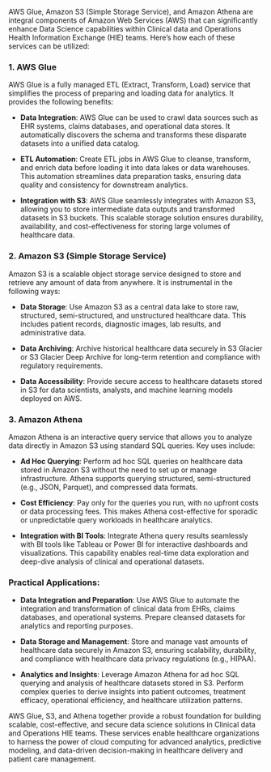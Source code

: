 AWS Glue, Amazon S3 (Simple Storage Service), and Amazon Athena are integral components of Amazon Web Services (AWS) that can significantly enhance Data Science capabilities within Clinical data and Operations Health Information Exchange (HIE) teams. Here’s how each of these services can be utilized:

### 1. AWS Glue

AWS Glue is a fully managed ETL (Extract, Transform, Load) service that simplifies the process of preparing and loading data for analytics. It provides the following benefits:

- **Data Integration**: AWS Glue can be used to crawl data sources such as EHR systems, claims databases, and operational data stores. It automatically discovers the schema and transforms these disparate datasets into a unified data catalog.

- **ETL Automation**: Create ETL jobs in AWS Glue to cleanse, transform, and enrich data before loading it into data lakes or data warehouses. This automation streamlines data preparation tasks, ensuring data quality and consistency for downstream analytics.

- **Integration with S3**: AWS Glue seamlessly integrates with Amazon S3, allowing you to store intermediate data outputs and transformed datasets in S3 buckets. This scalable storage solution ensures durability, availability, and cost-effectiveness for storing large volumes of healthcare data.

### 2. Amazon S3 (Simple Storage Service)

Amazon S3 is a scalable object storage service designed to store and retrieve any amount of data from anywhere. It is instrumental in the following ways:

- **Data Storage**: Use Amazon S3 as a central data lake to store raw, structured, semi-structured, and unstructured healthcare data. This includes patient records, diagnostic images, lab results, and administrative data.

- **Data Archiving**: Archive historical healthcare data securely in S3 Glacier or S3 Glacier Deep Archive for long-term retention and compliance with regulatory requirements.

- **Data Accessibility**: Provide secure access to healthcare datasets stored in S3 for data scientists, analysts, and machine learning models deployed on AWS.

### 3. Amazon Athena

Amazon Athena is an interactive query service that allows you to analyze data directly in Amazon S3 using standard SQL queries. Key uses include:

- **Ad Hoc Querying**: Perform ad hoc SQL queries on healthcare data stored in Amazon S3 without the need to set up or manage infrastructure. Athena supports querying structured, semi-structured (e.g., JSON, Parquet), and compressed data formats.

- **Cost Efficiency**: Pay only for the queries you run, with no upfront costs or data processing fees. This makes Athena cost-effective for sporadic or unpredictable query workloads in healthcare analytics.

- **Integration with BI Tools**: Integrate Athena query results seamlessly with BI tools like Tableau or Power BI for interactive dashboards and visualizations. This capability enables real-time data exploration and deep-dive analysis of clinical and operational datasets.

### Practical Applications:

- **Data Integration and Preparation**: Use AWS Glue to automate the integration and transformation of clinical data from EHRs, claims databases, and operational systems. Prepare cleansed datasets for analytics and reporting purposes.

- **Data Storage and Management**: Store and manage vast amounts of healthcare data securely in Amazon S3, ensuring scalability, durability, and compliance with healthcare data privacy regulations (e.g., HIPAA).

- **Analytics and Insights**: Leverage Amazon Athena for ad hoc SQL querying and analysis of healthcare datasets stored in S3. Perform complex queries to derive insights into patient outcomes, treatment efficacy, operational efficiency, and healthcare utilization patterns.

AWS Glue, S3, and Athena together provide a robust foundation for building scalable, cost-effective, and secure data science solutions in Clinical data and Operations HIE teams. These services enable healthcare organizations to harness the power of cloud computing for advanced analytics, predictive modeling, and data-driven decision-making in healthcare delivery and patient care management.